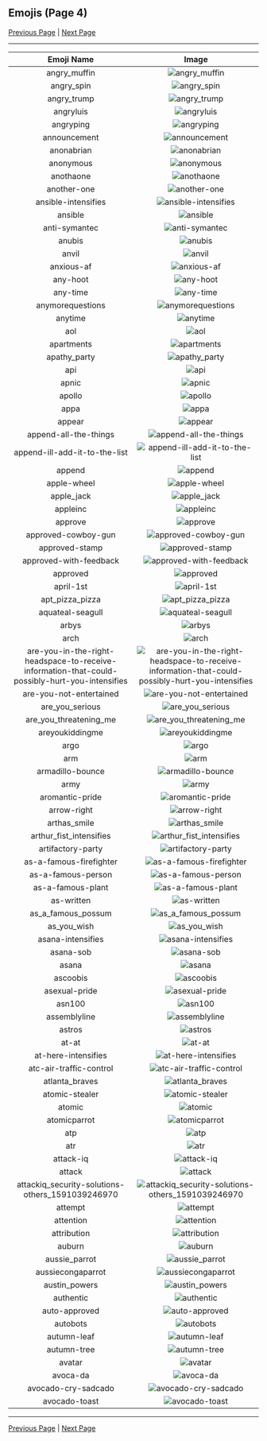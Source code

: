 
## Emojis (Page 4)

[Previous Page](/docs/rc/page-a-0003.md)
  | [Next Page](/docs/rc/page-a-0005.md)

<hr />

|Emoji Name|Image|
| :-: | :-: |
|angry_muffin| ![angry_muffin](/emojis/rc/angry_muffin.png)|
|angry_spin| ![angry_spin](/emojis/rc/angry_spin.gif)|
|angry_trump| ![angry_trump](/emojis/rc/angry_trump.jpg)|
|angryluis| ![angryluis](/emojis/rc/angryluis.png)|
|angryping| ![angryping](/emojis/rc/angryping.png)|
|announcement| ![announcement](/emojis/rc/announcement.png)|
|anonabrian| ![anonabrian](/emojis/rc/anonabrian.png)|
|anonymous| ![anonymous](/emojis/rc/anonymous.png)|
|anothaone| ![anothaone](/emojis/rc/anothaone.png)|
|another-one| ![another-one](/emojis/rc/another-one.jpg)|
|ansible-intensifies| ![ansible-intensifies](/emojis/rc/ansible-intensifies.gif)|
|ansible| ![ansible](/emojis/rc/ansible.png)|
|anti-symantec| ![anti-symantec](/emojis/rc/anti-symantec.jpg)|
|anubis| ![anubis](/emojis/rc/anubis.png)|
|anvil| ![anvil](/emojis/rc/anvil.png)|
|anxious-af| ![anxious-af](/emojis/rc/anxious-af.png)|
|any-hoot| ![any-hoot](/emojis/rc/any-hoot.png)|
|any-time| ![any-time](/emojis/rc/any-time.png)|
|anymorequestions| ![anymorequestions](/emojis/rc/anymorequestions.png)|
|anytime| ![anytime](/emojis/rc/anytime.gif)|
|aol| ![aol](/emojis/rc/aol.png)|
|apartments| ![apartments](/emojis/rc/apartments.png)|
|apathy_party| ![apathy_party](/emojis/rc/apathy_party.gif)|
|api| ![api](/emojis/rc/api.png)|
|apnic| ![apnic](/emojis/rc/apnic.png)|
|apollo| ![apollo](/emojis/rc/apollo.png)|
|appa| ![appa](/emojis/rc/appa.png)|
|appear| ![appear](/emojis/rc/appear.gif)|
|append-all-the-things| ![append-all-the-things](/emojis/rc/append-all-the-things.jpg)|
|append-ill-add-it-to-the-list| ![append-ill-add-it-to-the-list](/emojis/rc/append-ill-add-it-to-the-list.jpg)|
|append| ![append](/emojis/rc/append.png)|
|apple-wheel| ![apple-wheel](/emojis/rc/apple-wheel.gif)|
|apple_jack| ![apple_jack](/emojis/rc/apple_jack.png)|
|appleinc| ![appleinc](/emojis/rc/appleinc.png)|
|approve| ![approve](/emojis/rc/approve.png)|
|approved-cowboy-gun| ![approved-cowboy-gun](/emojis/rc/approved-cowboy-gun.gif)|
|approved-stamp| ![approved-stamp](/emojis/rc/approved-stamp.png)|
|approved-with-feedback| ![approved-with-feedback](/emojis/rc/approved-with-feedback.png)|
|approved| ![approved](/emojis/rc/approved.png)|
|april-1st| ![april-1st](/emojis/rc/april-1st.png)|
|apt_pizza_pizza| ![apt_pizza_pizza](/emojis/rc/apt_pizza_pizza.png)|
|aquateal-seagull| ![aquateal-seagull](/emojis/rc/aquateal-seagull.png)|
|arbys| ![arbys](/emojis/rc/arbys.png)|
|arch| ![arch](/emojis/rc/arch.png)|
|are-you-in-the-right-headspace-to-receive-information-that-could-possibly-hurt-you-intensifies| ![are-you-in-the-right-headspace-to-receive-information-that-could-possibly-hurt-you-intensifies](/emojis/rc/are-you-in-the-right-headspace-to-receive-information-that-could-possibly-hurt-you-intensifies.gif)|
|are-you-not-entertained| ![are-you-not-entertained](/emojis/rc/are-you-not-entertained.jpg)|
|are_you_serious| ![are_you_serious](/emojis/rc/are_you_serious.png)|
|are_you_threatening_me| ![are_you_threatening_me](/emojis/rc/are_you_threatening_me.png)|
|areyoukiddingme| ![areyoukiddingme](/emojis/rc/areyoukiddingme.png)|
|argo| ![argo](/emojis/rc/argo.png)|
|arm| ![arm](/emojis/rc/arm.png)|
|armadillo-bounce| ![armadillo-bounce](/emojis/rc/armadillo-bounce.gif)|
|army| ![army](/emojis/rc/army.png)|
|aromantic-pride| ![aromantic-pride](/emojis/rc/aromantic-pride.png)|
|arrow-right| ![arrow-right](/emojis/rc/arrow-right.gif)|
|arthas_smile| ![arthas_smile](/emojis/rc/arthas_smile.png)|
|arthur_fist_intensifies| ![arthur_fist_intensifies](/emojis/rc/arthur_fist_intensifies.gif)|
|artifactory-party| ![artifactory-party](/emojis/rc/artifactory-party.gif)|
|as-a-famous-firefighter| ![as-a-famous-firefighter](/emojis/rc/as-a-famous-firefighter.png)|
|as-a-famous-person| ![as-a-famous-person](/emojis/rc/as-a-famous-person.png)|
|as-a-famous-plant| ![as-a-famous-plant](/emojis/rc/as-a-famous-plant.png)|
|as-written| ![as-written](/emojis/rc/as-written.gif)|
|as_a_famous_possum| ![as_a_famous_possum](/emojis/rc/as_a_famous_possum.png)|
|as_you_wish| ![as_you_wish](/emojis/rc/as_you_wish.jpg)|
|asana-intensifies| ![asana-intensifies](/emojis/rc/asana-intensifies.gif)|
|asana-sob| ![asana-sob](/emojis/rc/asana-sob.png)|
|asana| ![asana](/emojis/rc/asana.png)|
|ascoobis| ![ascoobis](/emojis/rc/ascoobis.png)|
|asexual-pride| ![asexual-pride](/emojis/rc/asexual-pride.png)|
|asn100| ![asn100](/emojis/rc/asn100.png)|
|assemblyline| ![assemblyline](/emojis/rc/assemblyline.png)|
|astros| ![astros](/emojis/rc/astros.png)|
|at-at| ![at-at](/emojis/rc/at-at.png)|
|at-here-intensifies| ![at-here-intensifies](/emojis/rc/at-here-intensifies.gif)|
|atc-air-traffic-control| ![atc-air-traffic-control](/emojis/rc/atc-air-traffic-control.jpg)|
|atlanta_braves| ![atlanta_braves](/emojis/rc/atlanta_braves.png)|
|atomic-stealer| ![atomic-stealer](/emojis/rc/atomic-stealer.png)|
|atomic| ![atomic](/emojis/rc/atomic.png)|
|atomicparrot| ![atomicparrot](/emojis/rc/atomicparrot.gif)|
|atp| ![atp](/emojis/rc/atp.jpg)|
|atr| ![atr](/emojis/rc/atr.png)|
|attack-iq| ![attack-iq](/emojis/rc/attack-iq.png)|
|attack| ![attack](/emojis/rc/attack.jpg)|
|attackiq_security-solutions-others_1591039246970| ![attackiq_security-solutions-others_1591039246970](/emojis/rc/attackiq_security-solutions-others_1591039246970.png)|
|attempt| ![attempt](/emojis/rc/attempt.gif)|
|attention| ![attention](/emojis/rc/attention.png)|
|attribution| ![attribution](/emojis/rc/attribution.gif)|
|auburn| ![auburn](/emojis/rc/auburn.png)|
|aussie_parrot| ![aussie_parrot](/emojis/rc/aussie_parrot.gif)|
|aussiecongaparrot| ![aussiecongaparrot](/emojis/rc/aussiecongaparrot.gif)|
|austin_powers| ![austin_powers](/emojis/rc/austin_powers.jpg)|
|authentic| ![authentic](/emojis/rc/authentic.png)|
|auto-approved| ![auto-approved](/emojis/rc/auto-approved.png)|
|autobots| ![autobots](/emojis/rc/autobots.png)|
|autumn-leaf| ![autumn-leaf](/emojis/rc/autumn-leaf.gif)|
|autumn-tree| ![autumn-tree](/emojis/rc/autumn-tree.gif)|
|avatar| ![avatar](/emojis/rc/avatar.jpg)|
|avoca-da| ![avoca-da](/emojis/rc/avoca-da.png)|
|avocado-cry-sadcado| ![avocado-cry-sadcado](/emojis/rc/avocado-cry-sadcado.png)|
|avocado-toast| ![avocado-toast](/emojis/rc/avocado-toast.png)|

<hr/>

[Previous Page](/docs/rc/page-a-0003.md)
  | [Next Page](/docs/rc/page-a-0005.md)